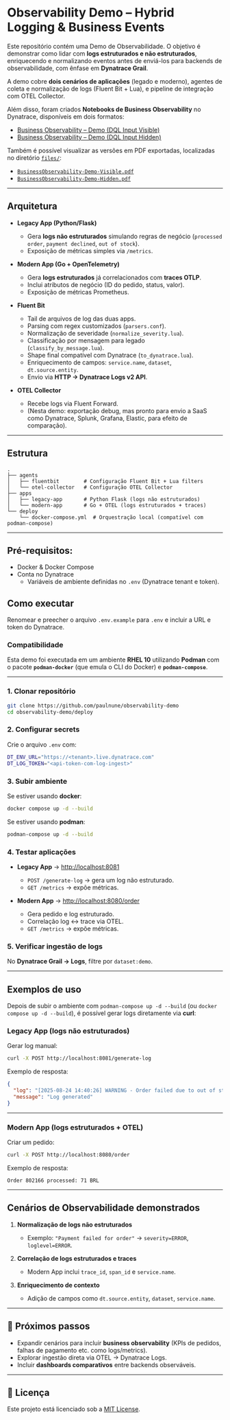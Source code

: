 # Observability Demo – Hybrid Logging & Business Events  

Este repositório contém uma Demo de Observabilidade. O objetivo é demonstrar como lidar com **logs estruturados e não estruturados**, enriquecendo e normalizando eventos antes de enviá-los para backends de observabilidade, com ênfase em **Dynatrace Grail**.  

A demo cobre **dois cenários de aplicações** (legado e moderno), agentes de coleta e normalização de logs (Fluent Bit + Lua), e pipeline de integração com OTEL Collector.  

Além disso, foram criados **Notebooks de Business Observability** no Dynatrace, disponíveis em dois formatos:  

- [Business Observability – Demo (DQL Input Visible)](https://szn23895.apps.dynatrace.com/ui/document/v0/#share=e89885fe-1849-4b22-878d-fa4d578d8aa7)  
- [Business Observability – Demo (DQL Input Hidden)](https://szn23895.apps.dynatrace.com/ui/document/v0/#share=54b0d423-4beb-4957-9715-376ca2c1cc1d)  

Também é possível visualizar as versões em PDF exportadas, localizadas no diretório [`files/`](./files):  

- [`BusinessObservability-Demo-Visible.pdf`](/files/Business%20Observability%20–%20Demo%20(DQL%20Input%20Visible).pdf)  
- [`BusinessObservability-Demo-Hidden.pdf`](/files/Business%20Observability%20–%20Demo%20(DQL%20Input%20Hidden).pdf)  

---

## Arquitetura

- **Legacy App (Python/Flask)**  
  - Gera **logs não estruturados** simulando regras de negócio (`processed order`, `payment declined`, `out of stock`).  
  - Exposição de métricas simples via `/metrics`.  

- **Modern App (Go + OpenTelemetry)**  
  - Gera **logs estruturados** já correlacionados com **traces OTLP**.  
  - Inclui atributos de negócio (ID do pedido, status, valor).  
  - Exposição de métricas Prometheus.  

- **Fluent Bit**  
  - Tail de arquivos de log das duas apps.  
  - Parsing com regex customizados (`parsers.conf`).  
  - Normalização de severidade (`normalize_severity.lua`).  
  - Classificação por mensagem para legado (`classify_by_message.lua`).  
  - Shape final compatível com Dynatrace (`to_dynatrace.lua`).  
  - Enriquecimento de campos: `service.name`, `dataset`, `dt.source.entity`.  
  - Envio via **HTTP → Dynatrace Logs v2 API**.  

- **OTEL Collector**  
  - Recebe logs via Fluent Forward.  
  - (Nesta demo: exportação debug, mas pronto para envio a SaaS como Dynatrace, Splunk, Grafana, Elastic, para efeito de comparação).  

---

## Estrutura

```
.
├── agents
│   ├── fluentbit        # Configuração Fluent Bit + Lua filters
│   └── otel-collector   # Configuração OTEL Collector
├── apps
│   ├── legacy-app       # Python Flask (logs não estruturados)
│   └── modern-app       # Go + OTEL (logs estruturados + traces)
└── deploy
    └── docker-compose.yml  # Orquestração local (compatível com podman-compose)
```

---

## Pré-requisitos:  

- Docker & Docker Compose
- Conta no Dynatrace
  - Variáveis de ambiente definidas no `.env` (Dynatrace tenant e token). 

## Como executar

Renomear e preecher o arquivo `.env.example` para `.env` e incluir a URL e token do Dynatrace. 

### Compatibilidade

Esta demo foi executada em um ambiente **RHEL 10** utilizando **Podman** com o pacote **`podman-docker`** (que emula o CLI do Docker) e **`podman-compose`**.  

---

### 1. Clonar repositório
```bash
git clone https://github.com/paulnune/observability-demo
cd observability-demo/deploy
```

### 2. Configurar secrets
Crie o arquivo `.env` com:
```bash
DT_ENV_URL="https://<tenant>.live.dynatrace.com"
DT_LOG_TOKEN="<api-token-com-log-ingest>"
```

### 3. Subir ambiente
Se estiver usando **docker**:
```bash
docker compose up -d --build
```

Se estiver usando **podman**:
```bash
podman-compose up -d --build
```

### 4. Testar aplicações
- **Legacy App** → [http://localhost:8081](http://localhost:8081)  
  - `POST /generate-log` → gera um log não estruturado.  
  - `GET /metrics` → expõe métricas.  

- **Modern App** → [http://localhost:8080/order](http://localhost:8080/order)  
  - Gera pedido e log estruturado.  
  - Correlação log ↔ trace via OTEL.  
  - `GET /metrics` → expõe métricas.  

### 5. Verificar ingestão de logs
No **Dynatrace Grail → Logs**, filtre por `dataset:demo`.  

---

## Exemplos de uso

Depois de subir o ambiente com `podman-compose up -d --build` (ou `docker compose up -d --build`), é possível gerar logs diretamente via **curl**:

### Legacy App (logs não estruturados)
Gerar log manual:
```bash
curl -X POST http://localhost:8081/generate-log
```
Exemplo de resposta:
```json
{
  "log": "[2025-08-24 14:40:26] WARNING - Order failed due to out of stock (Order ID: 9661)",
  "message": "Log generated"
}
```

---

### Modern App (logs estruturados + OTEL)
Criar um pedido:
```bash
curl -X POST http://localhost:8080/order
```
Exemplo de resposta:
```
Order 802166 processed: 71 BRL
```

---

## Cenários de Observabilidade demonstrados

1. **Normalização de logs não estruturados**  
   - Exemplo: `"Payment failed for order"` → `severity=ERROR`, `loglevel=ERROR`.  

2. **Correlação de logs estruturados e traces**  
   - Modern App inclui `trace_id`, `span_id` e `service.name`.  

3. **Enriquecimento de contexto**  
   - Adição de campos como `dt.source.entity`, `dataset`, `service.name`.  

---

## 🔮 Próximos passos

- Expandir cenários para incluir **business observability** (KPIs de pedidos, falhas de pagamento etc. como logs/metrics).  
- Explorar ingestão direta via OTEL → Dynatrace Logs.  
- Incluir **dashboards comparativos** entre backends observáveis.  

---

## 📜 Licença

Este projeto está licenciado sob a [MIT License](./LICENSE).  